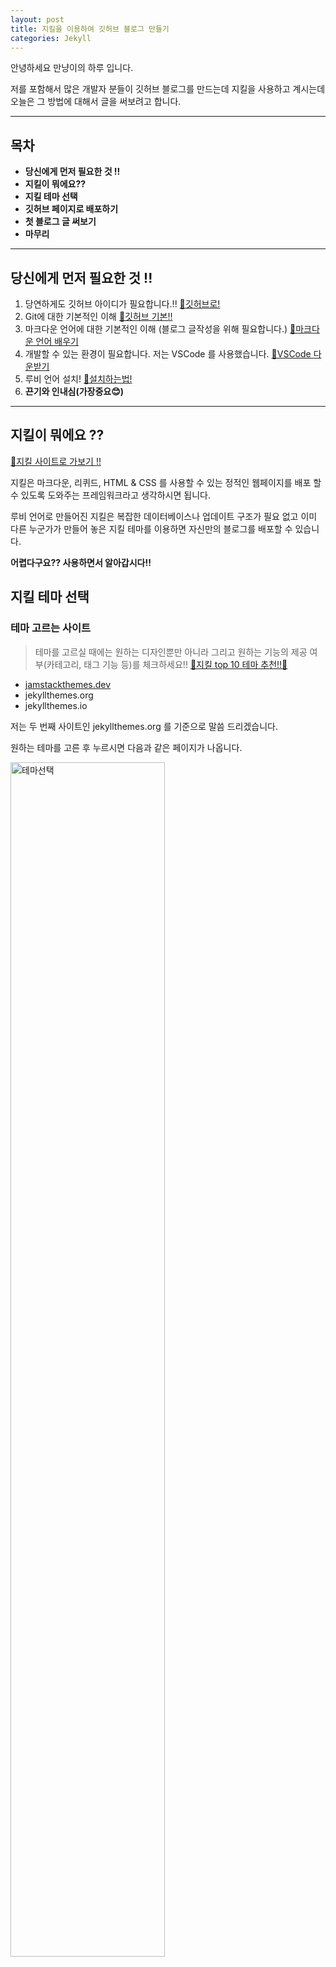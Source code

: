 ```yaml
---
layout: post
title: 지킬을 이용하여 깃허브 블로그 만들기
categories: Jekyll
---
```


안녕하세요 만냥이의 하루 입니다.

저를 포함해서 많은 개발자 분들이 깃허브 블로그를 만드는데 지킬을 사용하고 계시는데 오늘은 그 방법에 대해서 글을 써보려고 합니다.

---

## 목차

- **당신에게 먼저 필요한 것 !!**
- **지킬이 뭐에요??**
- **지킬 테마 선택**
- **깃허브 페이지로 배포하기**
- **첫 블로그 글 써보기**
- **마무리**

---

## **당신에게 먼저 필요한 것 !!**

1. 당연하게도 깃허브 아이디가 필요합니다.!! [🚗깃허브로!](https://github.com/)
2. Git에 대한 기본적인 이해 [🚗깃허브 기본!!](https://medium.com/webeveloper/%EA%B9%83%ED%97%88%EB%B8%8C-%EC%82%AC%EC%9A%A9%EB%B0%A9%EB%B2%95-github-tutorials-4a63f31bb6a5)
3. 마크다운 언어에 대한 기본적인 이해 (블로그 글작성을 위해 필요합니다.) [🚗마크다운 언어 배우기](https://gist.github.com/ihoneymon/652be052a0727ad59601)
4. 개발할 수 있는 환경이 필요합니다. 저는 VSCode 를 사용했습니다. [🚗VSCode 다운받기](https://code.visualstudio.com/)
5. 루비 언어 설치! [🚗설치하는법!](https://jekyllrb.com/docs/installation/windows/)
6. **끈기와 인내심(가장중요😊)**

---

## 지킬이 뭐에요 ??

[🚗지킬 사이트로 가보기 !!](https://jekyllrb.com/)

지킬은 마크다운, 리퀴드, HTML & CSS 를 사용할 수 있는 정적인 웹페이지를 배포 할 수 있도록 도와주는 프레임워크라고 생각하시면 됩니다.

루비 언어로 만들어진 지킬은 복잡한 데이터베이스나 업데이트 구조가 필요 없고 이미 다른 누군가가 만들어 놓은 지킬 테마를 이용하면 자신만의 블로그를 배포할 수 있습니다.

**어렵다구요?? 사용하면서 알아갑시다!!**

## 지킬 테마 선택

### 테마 고르는 사이트

> 테마를 고르실 때에는 원하는 디자인뿐만 아니라 그리고 원하는 기능의 제공 여부(카테고리, 태그 기능 등)를 체크하세요!!
> [🚗지킬 top 10 테마 추천!!🚗](https://jekyll-themes.com/blog/top-jekyll-themes/)

- [jamstackthemes.dev](https://jamstackthemes.dev)
- jekyllthemes.org
- jekyllthemes.io

저는 두 번째 사이트인 jekyllthemes.org 를 기준으로 말씀 드리겠습니다.

원하는 테마를 고른 후 누르시면 다음과 같은 페이지가 나옵니다.

<img class="post-image-center" src="/assets/img/pick_themes.png" width="70%" alt="테마선택"/>

저는 지금 제 블로그에서도 사용중이고 기본적인 기능에 충실한 Lanyon 테마를 선택했습니다.
테마를 선택하는 3가지 사이트 모두 테마를 선택하게 되면 깃허브로 이어지는 버튼이 있습니다.
위의 경우는 Hompage라고 되어 있군요. 클릭해줍니다.

## 깃허브 페이지로 배포하기

> Lanyon 테마는 자체적으로 카테고리, 태그 기능을 제공하지 않습니다. 후에 추가 설정 및 코드를 작성해야만 해당 기능을 사용하실 수 있습니다.

깃허브 페이지가 나오면 아래 README 문서를 잘 읽어보고 자신이 원하는 기능과 디자인에 적합한 테마인지 한번 더 훑어봅시다 !!

그리고 오른쪽 중간에 보면 fork 라는 버튼이 있습니다.**(로그인 필요)**

<img class="post-image-center" src="/assets/img/forklButton.png" width="70%" alt="fork 버튼 위치"/>
Fork 버튼을 누르게 되면 로그인 된 내 계정의 Repository 로 해당 깃허브 소스가 모두 복사가 됩니다.

<img class="post-image-center" src="/assets/img/forked.png" width="70%" alt="레포지토리 이름"/>

> (사진의 경우 제 깃허브에서 가져온 것이라 Repository 이름이 tocktock.github.io 보입니다.)

Fork를 하게 되면 자신의 계정에 Repository가 생성 됩니다.
위 사진에서 **"/"** 왼쪽에 있는 것이 자신의 계정 닉네임이고 오른쪽이 Repository 이름 입니다.

Repository 는 자신이 Fork 한 Repository 의 이름으로 생성됩니다.
깃허브 블로그를 만들기 위해서는 이 Repository 를 (자신의 계정 닉네임).github.io 라는 형식으로 바꾸어 주어야 합니다.

<img class="post-image-center" src="/assets/img/setting.png" width="70%" alt="세팅위치"/>

화면의 중앙 즈음 보면 Settings 라는 태그가 보입니다. (누르고 들어가라는 뜻 입니다..)

Setting 페이지의 Repository name 을 (자신의 계정 닉네임).github.io 로 바꾸어줍니다. **🛑자신의 계정 닉네임을 반드시 소문자로 해주세요🛑**

새로고침 하고 내리다 보면 Github Page 라는 문구가 보입니다.
<img class="post-image-center" src="/assets/img/deployed.png" width="70%" alt="깃허브페이지정보"/>

위와 같이 **Your site published at 어쩌구 저쩌구** 라고 되어있으면 성공입니다.

> 깃허브 페이지 자체는 반드시 (자신의 계정 닉네임).github.io 일 필요는 없습니다. 원하면 바꿀 수 있습니다

해당 하는 Repository 는 깃허브 자체에서 파일을 작성하고 커밋해도 되지만 플러그인, 빌드 과정에서 필요한 소스가 설치가 안되어있는 경우도 있기도 하고 개별환경의 편의성을 위해서 이 Repository 를 자신의 컴퓨터에 Clone 해줍니다.

> GitHub Clone 방법은 Github Desktop을 사용하는 방법과 커맨드 창에서 git clone "repository 주소" 를 입력하는 방법이 있습니다.

vscode를 기준으로

해당하는 폴더를 vscode 로 열고 좌측 상단의 Terminal 탭을 눌러 New Terminal 을 클릭해줍니다.

<img class="post-image-center" src="/assets/img/terminal.png" width="70%" alt="vscode 에서 terminal"/>

- 지킬과 번들러 gems를 설치하려고 합니다. 터미널에서 다음을 입력합니다.

  > gem install jekyll bundler

- 해당 하는 사이트를 빌드하기 위해 다음을 입력한다.
  > jekyll build
- 빌드된 사이트를 로컬에서 실행해보기 위해 다음을 입력한다.
  > jekyll serve

모든 과정이 순탄하게 진행되었다면 http://localhost:4000 에서 빌드된 자신의 사이트를 볼 수 있다.

이 상태로 GitHub 로 push 하게 되면 깃허브 페이지에서 자신의 블로그를 볼 수 있다.

## 첫 블로그 글 써보기

\_posts 아래의 폴더에 다음과 같은 형식의 파일을 만든다.
(년도)-(월)-(일)-페이지의주소가될곳.md

> 예시 : 2020-10-03-this-is-my-url.md

해당하는 파일에 아래와 같은 글을 적습니다.

<img class="post-image-center" src="/assets/img/firstpost.png" width="70%" alt="첫 글 사진"/>

터미널에서 jekyll serve 를 입력하여 로컬에서 정상적으로 작동하는지 확인합니다.

> 이미 jekyll serve 가 실해중이라면 저장하는 것만으로 해당 사이트에 반영됩니다.

<img class="post-image-center" src="/assets/img/firstpost-insite.png" width="70%" alt="첫 글"/>

정상적으로 포스트가 등록 되었다면 GitHub에 push를 해줍니다!.

와 첫글이다!!

> 원치 않은 오류가 발생하여 정상적으로 작동 안한다면 google 에 빌드 실패이유를 검색하시거나 파일명이 제대로 작성되었는지 확인해주세요!

# 마무리

지킬은 잘 만들어지고 사용하기 간편한 프레임워크이지만 자신의 블로그를 자신의 손맛대로 조금씩 변형하려면 조금 더 자세하게 알 필요가 있습니다.

다음 시간에는 config.yml 파일을 건드리는 것과 간단하게 카테고리를 생성하는 법을 알아 보도록 하겠습니다.

고생하셨습니다. ❤❤❤❤
